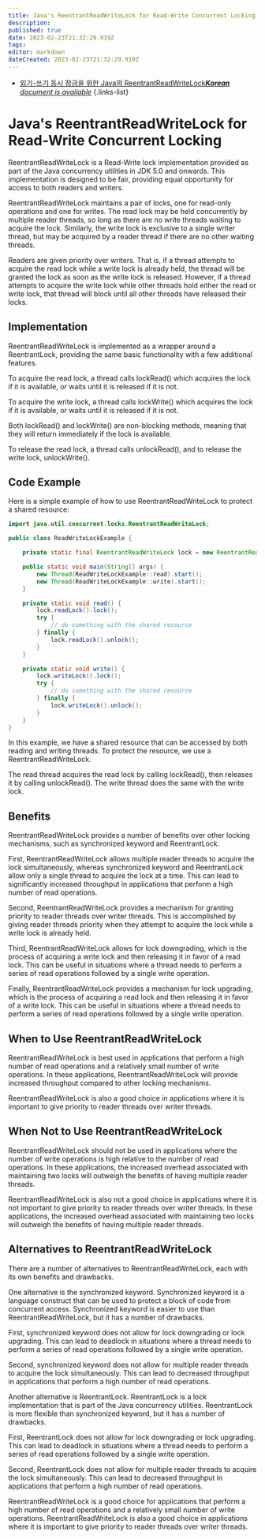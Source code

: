 ```yaml
---
title: Java's ReentrantReadWriteLock for Read-Write Concurrent Locking
description: 
published: true
date: 2023-02-23T21:32:29.919Z
tags: 
editor: markdown
dateCreated: 2023-02-23T21:32:29.919Z
---
```


- [읽기-쓰기 동시 잠금을 위한 Java의 ReentrantReadWriteLock***Korean** document is available*](/ko/Knowledge-base/Java/java-s-reentrantreadwritelock-for-read-write-concurrent-locking)
{.links-list}


# Java's ReentrantReadWriteLock for Read-Write Concurrent Locking

ReentrantReadWriteLock is a Read-Write lock implementation provided as part of the Java concurrency utilities in JDK 5.0 and onwards. This implementation is designed to be fair, providing equal opportunity for access to both readers and writers.

ReentrantReadWriteLock maintains a pair of locks, one for read-only operations and one for writes. The read lock may be held concurrently by multiple reader threads, so long as there are no write threads waiting to acquire the lock. Similarly, the write lock is exclusive to a single writer thread, but may be acquired by a reader thread if there are no other waiting threads.

Readers are given priority over writers. That is, if a thread attempts to acquire the read lock while a write lock is already held, the thread will be granted the lock as soon as the write lock is released. However, if a thread attempts to acquire the write lock while other threads hold either the read or write lock, that thread will block until all other threads have released their locks.

## Implementation

ReentrantReadWriteLock is implemented as a wrapper around a ReentrantLock, providing the same basic functionality with a few additional features.

To acquire the read lock, a thread calls lockRead() which acquires the lock if it is available, or waits until it is released if it is not.

To acquire the write lock, a thread calls lockWrite() which acquires the lock if it is available, or waits until it is released if it is not.

Both lockRead() and lockWrite() are non-blocking methods, meaning that they will return immediately if the lock is available.

To release the read lock, a thread calls unlockRead(), and to release the write lock, unlockWrite().

## Code Example

Here is a simple example of how to use ReentrantReadWriteLock to protect a shared resource:

```java
import java.util.concurrent.locks.ReentrantReadWriteLock;

public class ReadWriteLockExample {

    private static final ReentrantReadWriteLock lock = new ReentrantReadWriteLock();

    public static void main(String[] args) {
        new Thread(ReadWriteLockExample::read).start();
        new Thread(ReadWriteLockExample::write).start();
    }

    private static void read() {
        lock.readLock().lock();
        try {
            // do something with the shared resource
        } finally {
            lock.readLock().unlock();
        }
    }

    private static void write() {
        lock.writeLock().lock();
        try {
            // do something with the shared resource
        } finally {
            lock.writeLock().unlock();
        }
    }
}
```

In this example, we have a shared resource that can be accessed by both reading and writing threads. To protect the resource, we use a ReentrantReadWriteLock.

The read thread acquires the read lock by calling lockRead(), then releases it by calling unlockRead(). The write thread does the same with the write lock.

## Benefits

ReentrantReadWriteLock provides a number of benefits over other locking mechanisms, such as synchronized keyword and ReentrantLock.

First, ReentrantReadWriteLock allows multiple reader threads to acquire the lock simultaneously, whereas synchronized keyword and ReentrantLock allow only a single thread to acquire the lock at a time. This can lead to significantly increased throughput in applications that perform a high number of read operations.

Second, ReentrantReadWriteLock provides a mechanism for granting priority to reader threads over writer threads. This is accomplished by giving reader threads priority when they attempt to acquire the lock while a write lock is already held.

Third, ReentrantReadWriteLock allows for lock downgrading, which is the process of acquiring a write lock and then releasing it in favor of a read lock. This can be useful in situations where a thread needs to perform a series of read operations followed by a single write operation.

Finally, ReentrantReadWriteLock provides a mechanism for lock upgrading, which is the process of acquiring a read lock and then releasing it in favor of a write lock. This can be useful in situations where a thread needs to perform a series of read operations followed by a single write operation.

## When to Use ReentrantReadWriteLock

ReentrantReadWriteLock is best used in applications that perform a high number of read operations and a relatively small number of write operations. In these applications, ReentrantReadWriteLock will provide increased throughput compared to other locking mechanisms.

ReentrantReadWriteLock is also a good choice in applications where it is important to give priority to reader threads over writer threads.

## When Not to Use ReentrantReadWriteLock

ReentrantReadWriteLock should not be used in applications where the number of write operations is high relative to the number of read operations. In these applications, the increased overhead associated with maintaining two locks will outweigh the benefits of having multiple reader threads.

ReentrantReadWriteLock is also not a good choice in applications where it is not important to give priority to reader threads over writer threads. In these applications, the increased overhead associated with maintaining two locks will outweigh the benefits of having multiple reader threads.

## Alternatives to ReentrantReadWriteLock

There are a number of alternatives to ReentrantReadWriteLock, each with its own benefits and drawbacks.

One alternative is the synchronized keyword. Synchronized keyword is a language construct that can be used to protect a block of code from concurrent access. Synchronized keyword is easier to use than ReentrantReadWriteLock, but it has a number of drawbacks.

First, synchronized keyword does not allow for lock downgrading or lock upgrading. This can lead to deadlock in situations where a thread needs to perform a series of read operations followed by a single write operation.

Second, synchronized keyword does not allow for multiple reader threads to acquire the lock simultaneously. This can lead to decreased throughput in applications that perform a high number of read operations.

Another alternative is ReentrantLock. ReentrantLock is a lock implementation that is part of the Java concurrency utilities. ReentrantLock is more flexible than synchronized keyword, but it has a number of drawbacks.

First, ReentrantLock does not allow for lock downgrading or lock upgrading. This can lead to deadlock in situations where a thread needs to perform a series of read operations followed by a single write operation.

Second, ReentrantLock does not allow for multiple reader threads to acquire the lock simultaneously. This can lead to decreased throughput in applications that perform a high number of read operations.

ReentrantReadWriteLock is a good choice for applications that perform a high number of read operations and a relatively small number of write operations. ReentrantReadWriteLock is also a good choice in applications where it is important to give priority to reader threads over writer threads.